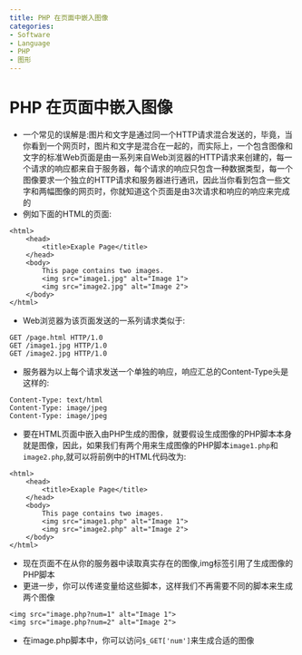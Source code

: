 ```yaml
---
title: PHP 在页面中嵌入图像
categories:
- Software
- Language
- PHP
- 图形
---
```

# PHP 在页面中嵌入图像

- 一个常见的误解是:图片和文字是通过同一个HTTP请求混合发送的，毕竟，当你看到一个网页时，图片和文字是混合在一起的，而实际上，一个包含图像和文字的标准Web页面是由一系列来自Web浏览器的HTTP请求来创建的，每一个请求的响应都来自于服务器，每个请求的响应只包含一种数据类型，每一个图像要求一个独立的HTTP请求和服务器进行通讯，因此当你看到包含一些文字和两幅图像的网页时，你就知道这个页面是由3次请求和响应的响应来完成的
- 例如下面的HTML的页面:

```php+HTML
<html>
    <head>
        <title>Exaple Page</title>
    </head>
    <body>
        This page contains two images.
        <img src="image1.jpg" alt="Image 1">
        <img src="image2.jpg" alt="Image 2">
    </body>
</html>
```

- Web浏览器为该页面发送的一系列请求类似于:

```
GET /page.html HTTP/1.0
GET /image1.jpg HTTP/1.0
GET /image2.jpg HTTP/1.0
```

- 服务器为以上每个请求发送一个单独的响应，响应汇总的Content-Type头是这样的:

```
Content-Type: text/html
Content-Type: image/jpeg
Content-Type: image/jpeg
```

- 要在HTML页面中嵌入由PHP生成的图像，就要假设生成图像的PHP脚本本身就是图像，因此，如果我们有两个用来生成图像的PHP脚本`image1.php`和`image2.php`,就可以将前例中的HTML代码改为:

```php+HTML
<html>
    <head>
        <title>Exaple Page</title>
    </head>
    <body>
        This page contains two images.
        <img src="image1.php" alt="Image 1">
        <img src="image2.php" alt="Image 2">
    </body>
</html>
```

- 现在页面不在从你的服务器中读取真实存在的图像,img标签引用了生成图像的PHP脚本
- 更进一步，你可以传递变量给这些脚本，这样我们不再需要不同的脚本来生成两个图像

```php+HTML
<img src="image.php?num=1" alt="Image 1">
<img src="image.php?num=2" alt="Image 2">
```

- 在image.php脚本中，你可以访问`$_GET['num']`来生成合适的图像